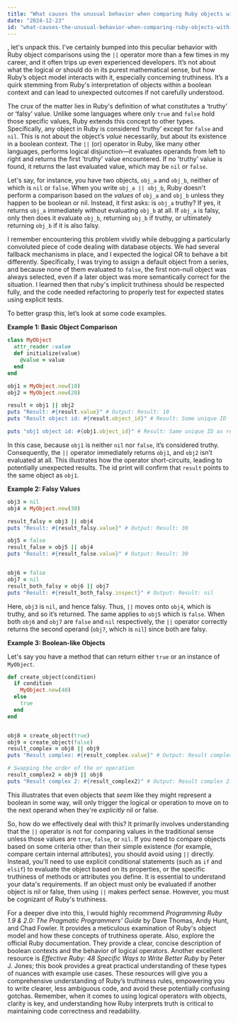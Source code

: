 ```yaml
---
title: "What causes the unusual behavior when comparing Ruby objects with the OR operator?"
date: "2024-12-23"
id: "what-causes-the-unusual-behavior-when-comparing-ruby-objects-with-the-or-operator"
---
```


, let's unpack this. I've certainly bumped into this peculiar behavior with Ruby object comparisons using the `||` operator more than a few times in my career, and it often trips up even experienced developers. It’s not about what the logical *or* should do in its purest mathematical sense, but how Ruby’s object model interacts with it, especially concerning truthiness. It’s a quirk stemming from Ruby's interpretation of objects within a boolean context and can lead to unexpected outcomes if not carefully understood.

The crux of the matter lies in Ruby's definition of what constitutes a ‘truthy’ or ‘falsy’ value. Unlike some languages where only `true` and `false` hold those specific values, Ruby extends this concept to other types. Specifically, any object in Ruby is considered ‘truthy’ except for `false` and `nil`. This is not about the object’s *value* necessarily, but about its existence in a boolean context. The `||` (or) operator in Ruby, like many other languages, performs logical disjunction—it evaluates operands from left to right and returns the first 'truthy' value encountered. If no 'truthy' value is found, it returns the last evaluated value, which may be `nil` or `false`.

Let's say, for instance, you have two objects, `obj_a` and `obj_b`, neither of which is `nil` or `false`. When you write `obj_a || obj_b`, Ruby doesn't perform a comparison based on the *values* of `obj_a` and `obj_b` unless they happen to be boolean or nil. Instead, it first asks: is `obj_a` truthy? If yes, it returns `obj_a` immediately without evaluating `obj_b` at all. If `obj_a` is falsy, only then does it evaluate `obj_b`, returning `obj_b` if truthy, or ultimately returning `obj_b` if it is also falsy.

I remember encountering this problem vividly while debugging a particularly convoluted piece of code dealing with database objects. We had several fallback mechanisms in place, and I expected the logical OR to behave a bit differently. Specifically, I was trying to assign a default object from a series, and because none of them evaluated to `false`, the first non-null object was always selected, even if a later object was more semantically correct for the situation. I learned then that ruby's implicit truthiness should be respected fully, and the code needed refactoring to properly test for expected states using explicit tests.

To better grasp this, let’s look at some code examples.

**Example 1: Basic Object Comparison**

```ruby
class MyObject
  attr_reader :value
  def initialize(value)
    @value = value
  end
end

obj1 = MyObject.new(10)
obj2 = MyObject.new(20)

result = obj1 || obj2
puts "Result: #{result.value}" # Output: Result: 10
puts "Result object id: #{result.object_id}" # Result: Some unique ID

puts "obj1 object id: #{obj1.object_id}" # Result: Same unique ID as result
```

In this case, because `obj1` is neither `nil` nor `false`, it’s considered truthy. Consequently, the `||` operator immediately returns `obj1`, and `obj2` isn’t evaluated at all. This illustrates how the operator short-circuits, leading to potentially unexpected results. The id print will confirm that `result` points to the same object as `obj1`.

**Example 2: Falsy Values**

```ruby
obj3 = nil
obj4 = MyObject.new(30)

result_falsy = obj3 || obj4
puts "Result: #{result_falsy.value}" # Output: Result: 30

obj5 = false
result_false = obj5 || obj4
puts "Result: #{result_false.value}" # Output: Result: 30


obj6 = false
obj7 = nil
result_both_falsy = obj6 || obj7
puts "Result: #{result_both_falsy.inspect}" # Output: Result: nil
```

Here, `obj3` is `nil`, and hence falsy. Thus, `||` moves onto `obj4`, which is truthy, and so it’s returned. The same applies to `obj5` which is `false`. When both `obj6` and `obj7` are `false` and `nil` respectively, the `||` operator correctly returns the second operand (`obj7`, which is `nil`) since both are falsy.

**Example 3: Boolean-like Objects**

Let's say you have a method that can return either `true` or an instance of `MyObject`.

```ruby
def create_object(condition)
  if condition
    MyObject.new(40)
  else
    true
  end
end


obj8 = create_object(true)
obj9 = create_object(false)
result_complex = obj8 || obj9
puts "Result complex: #{result_complex.value}" # Output: Result complex: 40

# Swapping the order of the or operation
result_complex2 = obj9 || obj8
puts "Result complex 2: #{result_complex2}" # Output: Result complex 2: true


```

This illustrates that even objects that *seem* like they might represent a boolean in some way, will only trigger the logical or operation to move on to the next operand when they're *explicitly* nil or false.

So, how do we effectively deal with this? It primarily involves understanding that the `||` operator is not for comparing values in the traditional sense unless those values are `true`, `false`, or `nil`. If you need to compare objects based on some criteria other than their simple existence (for example, compare certain internal attributes), you should avoid using `||` directly. Instead, you'll need to use explicit conditional statements (such as `if` and `elsif`) to evaluate the object based on its properties, or the specific truthiness of methods or attributes you define. It is essential to understand your data's requirements. If an object must only be evaluated if another object is nil or false, then using `||` makes perfect sense. However, you must be cognizant of Ruby's truthiness.

For a deeper dive into this, I would highly recommend *Programming Ruby 1.9 & 2.0: The Pragmatic Programmers' Guide* by Dave Thomas, Andy Hunt, and Chad Fowler. It provides a meticulous examination of Ruby's object model and how these concepts of truthiness operate. Also, explore the official Ruby documentation. They provide a clear, concise description of boolean contexts and the behavior of logical operators. Another excellent resource is *Effective Ruby: 48 Specific Ways to Write Better Ruby* by Peter J. Jones; this book provides a great practical understanding of these types of nuances with example use cases. These resources will give you a comprehensive understanding of Ruby’s truthiness rules, empowering you to write clearer, less ambiguous code, and avoid these potentially confusing gotchas. Remember, when it comes to using logical operators with objects, clarity is key, and understanding how Ruby interprets truth is critical to maintaining code correctness and readability.
